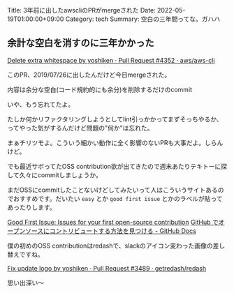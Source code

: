 Title: 3年前に出したawscliのPRがmergeされた
Date: 2022-05-19T01:00:00+09:00
Category: tech
Summary: 空白の三年間ってな。ガハハ

## 余計な空白を消すのに三年かかった

[Delete extra whitespace by yoshiken · Pull Request #4352 · aws/aws-cli](https://github.com/aws/aws-cli/pull/4352)

このPR、2019/07/26に出したんだけど今日mergeされた。

内容は余分な空白(コード規約的にも余分)を削除するだけのcommit

いや、もう忘れてたよ。

たしか何かリファクタリングしようとしてlint引っかかってまずそっちやるか、ってやった気がするんだけど問題の"何か"は忘れた。

まぁチリツモよ。こういう細かい動作に全く影響のないPRも大事だよ。しらんけど。

でも最近サボってたOSS contribution欲が出てきたので週末あたりテキトーに探して久々にcommitしましょうか。

まだOSSにcommitしたことないけどしてみたいって人はこういうサイトあるのでおすすめです。だいたい `easy` とか `good first issue` とかのラベルが貼ってあったりします。

[Good First Issue: Issues for your first open-source contribution](https://goodfirstissue.dev/)
[GitHub でオープンソースにコントリビュートする方法を見つける - GitHub Docs](https://docs.github.com/ja/get-started/exploring-projects-on-github/finding-ways-to-contribute-to-open-source-on-github#finding-good-first-issues)

僕の初めのOSS contributionはredashで、slackのアイコン変わった画像の差し替えですね。

[Fix update logo by yoshiken · Pull Request #3489 · getredash/redash](https://github.com/getredash/redash/pull/3489)

思い出深い〜
